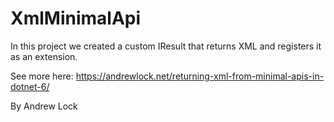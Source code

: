 # XmlMinimalApi

In this project we created a custom IResult that returns XML and registers it as an extension.

See more here: https://andrewlock.net/returning-xml-from-minimal-apis-in-dotnet-6/

By Andrew Lock

